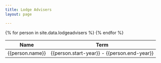 ```yaml
---
title: Lodge Advisers
layout: page

---
```

<table class="table table-striped my-3">
	<thead>
		<tr>
			<th scope="col">Name</th>
			<th scope="col">Term</th>
		</tr>
	</thead>
	<tbody>
		{% for person in site.data.lodgeadvisers %}
			<tr>
				<td>{{person.name}}</td>
				<td>{{person.start-year}} - {{person.end-year}}</td>
			</tr>
		{% endfor %}
	</tbody>
</table>